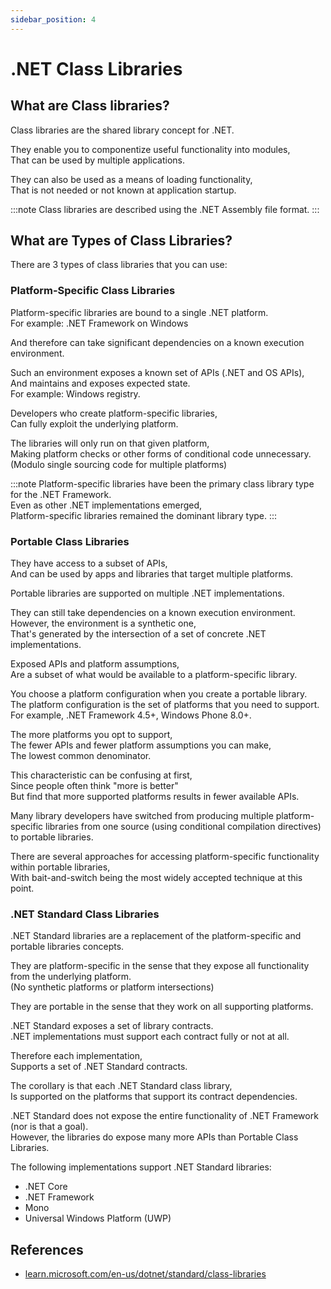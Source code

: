 ```yaml
---
sidebar_position: 4
---
```


# .NET Class Libraries

## What are Class libraries?

Class libraries are the shared library concept for .NET.

They enable you to componentize useful functionality into modules,  
That can be used by multiple applications.

They can also be used as a means of loading functionality,  
That is not needed or not known at application startup.

:::note
Class libraries are described using the .NET Assembly file format.
:::

## What are Types of Class Libraries?

There are 3 types of class libraries that you can use:

### Platform-Specific Class Libraries

Platform-specific libraries are bound to a single .NET platform.  
For example: .NET Framework on Windows

And therefore can take significant dependencies on a known execution environment.

Such an environment exposes a known set of APIs (.NET and OS APIs),  
And maintains and exposes expected state.  
For example: Windows registry.

Developers who create platform-specific libraries,  
Can fully exploit the underlying platform.

The libraries will only run on that given platform,  
Making platform checks or other forms of conditional code unnecessary.  
(Modulo single sourcing code for multiple platforms)

:::note
Platform-specific libraries have been the primary class library type for the .NET Framework.  
Even as other .NET implementations emerged,  
Platform-specific libraries remained the dominant library type.
:::

### Portable Class Libraries

They have access to a subset of APIs,  
And can be used by apps and libraries that target multiple platforms.

Portable libraries are supported on multiple .NET implementations.

They can still take dependencies on a known execution environment.  
However, the environment is a synthetic one,  
That's generated by the intersection of a set of concrete .NET implementations.

Exposed APIs and platform assumptions,  
Are a subset of what would be available to a platform-specific library.

You choose a platform configuration when you create a portable library.  
The platform configuration is the set of platforms that you need to support.  
For example, .NET Framework 4.5+, Windows Phone 8.0+.

The more platforms you opt to support,  
The fewer APIs and fewer platform assumptions you can make,  
The lowest common denominator.

This characteristic can be confusing at first,  
Since people often think "more is better"  
But find that more supported platforms results in fewer available APIs.

Many library developers have switched from producing multiple platform-specific libraries from one source (using conditional compilation directives) to portable libraries.

There are several approaches for accessing platform-specific functionality within portable libraries,  
With bait-and-switch being the most widely accepted technique at this point.

### .NET Standard Class Libraries

.NET Standard libraries are a replacement of the platform-specific and portable libraries concepts.

They are platform-specific in the sense that they expose all functionality from the underlying platform.  
(No synthetic platforms or platform intersections)

They are portable in the sense that they work on all supporting platforms.

.NET Standard exposes a set of library contracts.  
.NET implementations must support each contract fully or not at all.

Therefore each implementation,  
Supports a set of .NET Standard contracts.

The corollary is that each .NET Standard class library,  
Is supported on the platforms that support its contract dependencies.

.NET Standard does not expose the entire functionality of .NET Framework (nor is that a goal).  
However, the libraries do expose many more APIs than Portable Class Libraries.

The following implementations support .NET Standard libraries:

- .NET Core
- .NET Framework
- Mono
- Universal Windows Platform (UWP)

## References

- [learn.microsoft.com/en-us/dotnet/standard/class-libraries](https://learn.microsoft.com/en-us/dotnet/standard/class-libraries)
